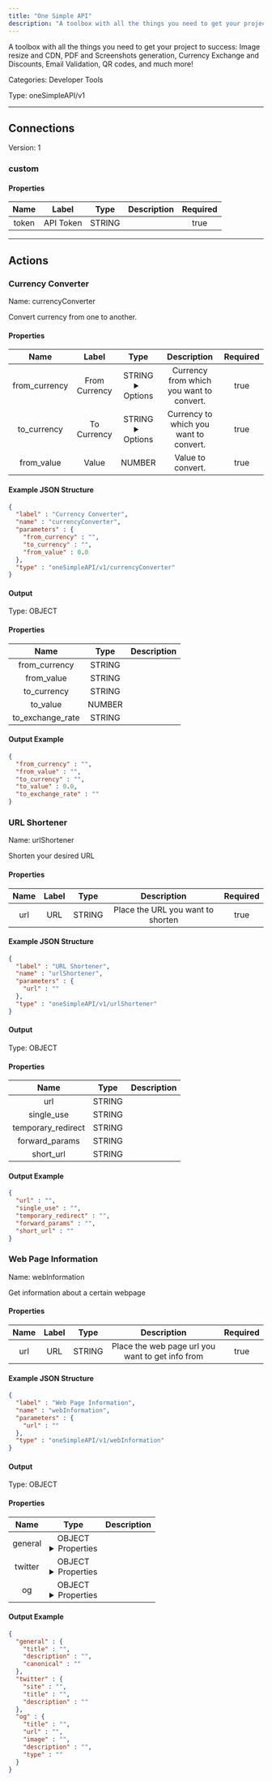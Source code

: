```yaml
---
title: "One Simple API"
description: "A toolbox with all the things you need to get your project to success:  Image resize and CDN, PDF and Screenshots generation, Currency Exchange and Discounts, Email Validation, QR codes, and much more!"
---
```


A toolbox with all the things you need to get your project to success:  Image resize and CDN, PDF and Screenshots generation, Currency Exchange and Discounts, Email Validation, QR codes, and much more!


Categories: Developer Tools


Type: oneSimpleAPI/v1

<hr />



## Connections

Version: 1


### custom

#### Properties

|      Name       |      Label     |     Type     |     Description     | Required |
|:---------------:|:--------------:|:------------:|:-------------------:|:--------:|
| token | API Token | STRING |  | true |





<hr />



## Actions


### Currency Converter
Name: currencyConverter

Convert currency from one to another.

#### Properties

|      Name       |      Label     |     Type     |     Description     | Required |
|:---------------:|:--------------:|:------------:|:-------------------:|:--------:|
| from_currency | From Currency | STRING <details> <summary> Options </summary> AED, AFN, ALL, AMD, ANG, AOA, ARS, AUD, AWG, AZN, BAM, BBD, BDT, BGN, BHD, BIF, BMD, BND, BOB, BRL, BSD, BTN, BWP, BYN, BZD, CAD, CDF, CHF, CLP, CNY, COP, CRC, CUC, CUP, CVE, CZK, DJF, DKK, DOP, DZD, EGP, ERN, ETB, EUR, FJD, FKP, FOK, GBP, GEL, GGP, GHS, GIP, GMD, GNF, GTQ, GYD, HKD, HNL, HRK, HTG, HUF, IDR, ILS, IMP, INR, IQD, IRR, ISK, JMD, JOD, JPY, KES, KGS, KHR, KID, KMF, KRW, KWD, KYD, KZT, LAK, LBP, LKR, LRD, LSL, LYD, MAD, MDL, MGA, MKD, MMK, MNT, MOP, MRU, MUR, MVR, MWK, MXN, MYR, MZN, NAD, NGN, NIO, NOK, NPR, NZD, OMR, PAB, PEN, PGK, PHP, PKR, PLN, PYG, QAR, RON, RSD, RUB, RWF, SAR, SBD, SCR, SDG, SEK, SGD, SHP, SLL, SOS, SRD, SSP, STN, SYP, SZL, THB, TJS, TMT, TND, TOP, TRY, TTD, TVD, TWD, TZS, UAH, UGX, USD, UYU, UZS, VES, VND, VUV, WST, XAF, XCD, XDR, XOF, XPF, YER, ZAR, ZMW </details> | Currency from which you want to convert. | true |
| to_currency | To Currency | STRING <details> <summary> Options </summary> AED, AFN, ALL, AMD, ANG, AOA, ARS, AUD, AWG, AZN, BAM, BBD, BDT, BGN, BHD, BIF, BMD, BND, BOB, BRL, BSD, BTN, BWP, BYN, BZD, CAD, CDF, CHF, CLP, CNY, COP, CRC, CUC, CUP, CVE, CZK, DJF, DKK, DOP, DZD, EGP, ERN, ETB, EUR, FJD, FKP, FOK, GBP, GEL, GGP, GHS, GIP, GMD, GNF, GTQ, GYD, HKD, HNL, HRK, HTG, HUF, IDR, ILS, IMP, INR, IQD, IRR, ISK, JMD, JOD, JPY, KES, KGS, KHR, KID, KMF, KRW, KWD, KYD, KZT, LAK, LBP, LKR, LRD, LSL, LYD, MAD, MDL, MGA, MKD, MMK, MNT, MOP, MRU, MUR, MVR, MWK, MXN, MYR, MZN, NAD, NGN, NIO, NOK, NPR, NZD, OMR, PAB, PEN, PGK, PHP, PKR, PLN, PYG, QAR, RON, RSD, RUB, RWF, SAR, SBD, SCR, SDG, SEK, SGD, SHP, SLL, SOS, SRD, SSP, STN, SYP, SZL, THB, TJS, TMT, TND, TOP, TRY, TTD, TVD, TWD, TZS, UAH, UGX, USD, UYU, UZS, VES, VND, VUV, WST, XAF, XCD, XDR, XOF, XPF, YER, ZAR, ZMW </details> | Currency to which you want to convert. | true |
| from_value | Value | NUMBER | Value to convert. | true |

#### Example JSON Structure
```json
{
  "label" : "Currency Converter",
  "name" : "currencyConverter",
  "parameters" : {
    "from_currency" : "",
    "to_currency" : "",
    "from_value" : 0.0
  },
  "type" : "oneSimpleAPI/v1/currencyConverter"
}
```

#### Output



Type: OBJECT


#### Properties

|     Name     |     Type     |     Description     |
|:------------:|:------------:|:-------------------:|
| from_currency | STRING |  |
| from_value | STRING |  |
| to_currency | STRING |  |
| to_value | NUMBER |  |
| to_exchange_rate | STRING |  |




#### Output Example
```json
{
  "from_currency" : "",
  "from_value" : "",
  "to_currency" : "",
  "to_value" : 0.0,
  "to_exchange_rate" : ""
}
```


### URL Shortener
Name: urlShortener

Shorten your desired URL

#### Properties

|      Name       |      Label     |     Type     |     Description     | Required |
|:---------------:|:--------------:|:------------:|:-------------------:|:--------:|
| url | URL | STRING | Place the URL you want to shorten | true |

#### Example JSON Structure
```json
{
  "label" : "URL Shortener",
  "name" : "urlShortener",
  "parameters" : {
    "url" : ""
  },
  "type" : "oneSimpleAPI/v1/urlShortener"
}
```

#### Output



Type: OBJECT


#### Properties

|     Name     |     Type     |     Description     |
|:------------:|:------------:|:-------------------:|
| url | STRING |  |
| single_use | STRING |  |
| temporary_redirect | STRING |  |
| forward_params | STRING |  |
| short_url | STRING |  |




#### Output Example
```json
{
  "url" : "",
  "single_use" : "",
  "temporary_redirect" : "",
  "forward_params" : "",
  "short_url" : ""
}
```


### Web Page Information
Name: webInformation

Get information about a certain webpage

#### Properties

|      Name       |      Label     |     Type     |     Description     | Required |
|:---------------:|:--------------:|:------------:|:-------------------:|:--------:|
| url | URL | STRING | Place the web page url you want to get info from | true |

#### Example JSON Structure
```json
{
  "label" : "Web Page Information",
  "name" : "webInformation",
  "parameters" : {
    "url" : ""
  },
  "type" : "oneSimpleAPI/v1/webInformation"
}
```

#### Output



Type: OBJECT


#### Properties

|     Name     |     Type     |     Description     |
|:------------:|:------------:|:-------------------:|
| general | OBJECT <details> <summary> Properties </summary> {STRING\(title), STRING\(description), STRING\(canonical)} </details> |  |
| twitter | OBJECT <details> <summary> Properties </summary> {STRING\(site), STRING\(title), STRING\(description)} </details> |  |
| og | OBJECT <details> <summary> Properties </summary> {STRING\(title), STRING\(url), STRING\(image), STRING\(description), STRING\(type)} </details> |  |




#### Output Example
```json
{
  "general" : {
    "title" : "",
    "description" : "",
    "canonical" : ""
  },
  "twitter" : {
    "site" : "",
    "title" : "",
    "description" : ""
  },
  "og" : {
    "title" : "",
    "url" : "",
    "image" : "",
    "description" : "",
    "type" : ""
  }
}
```




